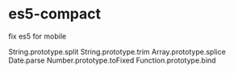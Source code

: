 es5-compact
===========

fix es5 for mobile

String.prototype.split
String.prototype.trim
Array.prototype.splice
Date.parse
Number.prototype.toFixed
Function.prototype.bind
